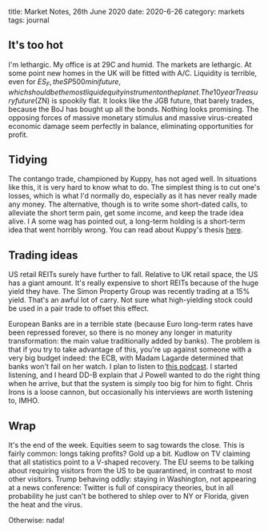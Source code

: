 title: Market Notes, 26th June 2020
date: 2020-6-26
category: markets
tags: journal


## It's too hot


I'm lethargic. My office is at 29C and humid. The markets are lethargic. 
At some point new homes in the UK will be fitted with A/C.
Liquidity is terrible, even for $ES_F, the SP 500 mini future, which should be the most liquid equity instrument on the planet.
The 10 year Treasury future ($ZN) is spookily flat. 
It looks like the JGB future, that barely trades, because the BoJ has bought up all the bonds.
Nothing looks promising. The opposing forces of massive monetary stimulus and massive virus-created economic damage seem perfectly in balance, eliminating opportunities for profit.


## Tidying


The contango trade, championed by Kuppy, has not aged well.
In situations like this, it is very hard to know what to do.
The simplest thing is to cut one's losses, which is what I'd normally do, 
especially as it has never really made any money.
The alternative, though is to write some short-dated calls, to alleviate the short term pain, 
get some income, and keep the trade idea alive.
I 
A some wag has pointed out, a long-term holding is a short-term idea that went horribly wrong.
You can read about Kuppy's thesis [here](https://adventuresincapitalism.com/2020/03/19/crude-contango/).


## Trading ideas


US retail REITs surely have further to fall. Relative to UK retail space, the US has a giant amount.
It's really expensive to short REITs because of the huge yield they have. 
The Simon Property Group was recently trading at a 15% yield. 
That's an awful lot of carry.
Not sure what high-yielding stock could be used in a pair trade to offset this effect.




European Banks are in a terrible state (because Euro long-term rates have been repressed forever, so there is no money any longer in maturity transformation: the main value traditionally added by banks). 
The problem is that if you try to take advantage of this, you're up against someone with a very big budget indeed:
the ECB, with Madam Lagarde determined that banks won't fail on her watch. 
I plan to listen to [this podcast](https://quoththeraven.podbean.com/e/quoth-the-raven-203-danielle-dimartino-booth/). I started listening, and I heard DD-B explain that J Powell wanted to do the right thing when he arrive, but that the system is simply too big for him to fight. Chris Irons is a loose cannon, but occasionally his interviews are worth listening to, IMHO.


## Wrap


It's the end of the week. 
Equities seem to sag towards the close.
This is fairly common: longs taking profits?
Gold up a bit.
Kudlow on TV claiming that all statistics point to a V-shaped recovery.
The EU seems to be talking about requiring visitors from the US to be quarantined, in contrast to most other visitors.
Trump behaving oddly: staying in Washington, not appearing at a news conference: Twitter is full of conspiracy theories, but in all probability he just can't be bothered to shlep over to NY or Florida, given the heat and the virus.







Otherwise: nada!